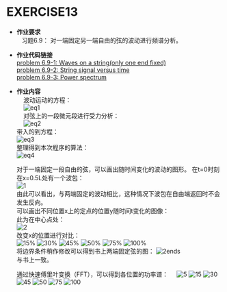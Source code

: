 EXERCISE13
=======
      
 - **作业要求**     
    习题6.9： 对一端固定另一端自由的弦的波动进行频谱分析。          
       
 - **作业代码链接**     
     [problem 6.9-1: Waves on a string(only one end fixed)](https://github.com/Pu-ZH/compuationalphysics_N2014301020017/blob/master/EXERCISE13/homework13-1.py)      
     [problem 6.9-2: String signal versus time](https://github.com/Pu-ZH/compuationalphysics_N2014301020017/blob/master/EXERCISE13/homework13-2.py)      
     [problem 6.9-3: Power spectrum](https://github.com/Pu-ZH/compuationalphysics_N2014301020017/blob/master/EXERCISE13/homework13-3.py)      

 - **作业内容**       
     波动运动的方程：     
     ![eq1](https://github.com/Pu-ZH/compuationalphysics_N2014301020017/blob/master/EXERCISE13/homework13-eq1.png)     
     对弦上的一段微元段进行受力分析：        
     ![eq2](https://github.com/Pu-ZH/compuationalphysics_N2014301020017/blob/master/EXERCISE13/homework13-eq2.png)             
     带入的到方程：     
     ![eq3](https://github.com/Pu-ZH/compuationalphysics_N2014301020017/blob/master/EXERCISE13/homework13-eq3.png)      
     整理得到本次程序的算法：     
     ![eq4](https://github.com/Pu-ZH/compuationalphysics_N2014301020017/blob/master/EXERCISE13/homework13-eq4.png)            
     
     对于一端固定一段自由的弦，可以画出随时间变化的波动的图形。
     在t=0时刻在x=0.5L处有一个波包：     
     ![1](https://github.com/Pu-ZH/compuationalphysics_N2014301020017/blob/master/EXERCISE13/homework13-1.png)        
     由此可以看出，与两端固定的波动相比，这种情况下波包在自由端返回时不会发生反向。        
     可以画出不同位置x上的定点的位置y随时间t变化的图像：     
     此为在中心点处：     
     ![2](https://github.com/Pu-ZH/compuationalphysics_N2014301020017/blob/master/EXERCISE13/homework13-2.png)      
     改变x的位置进行对比：         
![15%](https://github.com/Pu-ZH/compuationalphysics_N2014301020017/blob/master/EXERCISE13/homework13-15.png)
![30%](https://github.com/Pu-ZH/compuationalphysics_N2014301020017/blob/master/EXERCISE13/homework13-30.png)
![45%](https://github.com/Pu-ZH/compuationalphysics_N2014301020017/blob/master/EXERCISE13/homework13-45.png)
![50%](https://github.com/Pu-ZH/compuationalphysics_N2014301020017/blob/master/EXERCISE13/homework13-50.png)
![75%](https://github.com/Pu-ZH/compuationalphysics_N2014301020017/blob/master/EXERCISE13/homework13-75.png)
![100%](https://github.com/Pu-ZH/compuationalphysics_N2014301020017/blob/master/EXERCISE13/homework13-100.png)          
     将边界条件稍作修改可以得到书上两端固定弦的图：
     ![2ends](https://github.com/Pu-ZH/compuationalphysics_N2014301020017/blob/master/EXERCISE13/homework13-2ENDS-5.png)        
     与书上一致。     
      
     通过快速傅里叶变换（FFT），可以得到各位置的功率谱：            
![5](https://github.com/Pu-ZH/compuationalphysics_N2014301020017/blob/master/EXERCISE13/homework13-F-P-5.png)
![15](https://github.com/Pu-ZH/compuationalphysics_N2014301020017/blob/master/EXERCISE13/homework13-F-P-15.png)
![30](https://github.com/Pu-ZH/compuationalphysics_N2014301020017/blob/master/EXERCISE13/homework13-F-P-30.png)
![45](https://github.com/Pu-ZH/compuationalphysics_N2014301020017/blob/master/EXERCISE13/homework13-F-P-45.png)
![50](https://github.com/Pu-ZH/compuationalphysics_N2014301020017/blob/master/EXERCISE13/homework13-F-P-50.png)
![75](https://github.com/Pu-ZH/compuationalphysics_N2014301020017/blob/master/EXERCISE13/homework13-F-P-75.png)
![100](https://github.com/Pu-ZH/compuationalphysics_N2014301020017/blob/master/EXERCISE13/homework13-F-P-100.png)      
 
     
